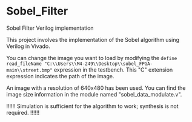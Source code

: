 # Sobel_Filter
Sobel Filter Verilog  implementation


This project involves the implementation of the Sobel algorithm using Verilog in Vivado. 


You can change the image you want to load by modifying the `define read_fileName "C:\\Users\\M4-249\\Desktop\\sobel_FPGA-main\\street.bmp"` expression in the testbench. 
This "C" extension expression indicates the path of the image. 


An image with a resolution of 640x480 has been used. 
You can find the image size information in the module named "sobel_data_modulate.v". 


!!!!!!
Simulation is sufficient for the algorithm to work; synthesis is not required.
!!!!!!
